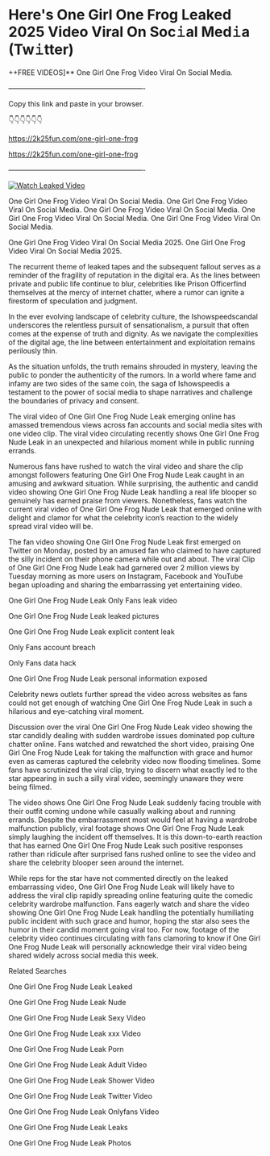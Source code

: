 # Here's One Girl One Frog Leaked 2025 Video Viral On Soc𝚒al Med𝚒a (Tw𝚒tter)

++FREE VIDEOS]** One Girl One Frog Video Viral On Social Media.

———————————————————-

Copy this link and paste in your browser.

👇👇👇👇👇👇

https://2k25fun.com/one-girl-one-frog

https://2k25fun.com/one-girl-one-frog

———————————————————-

[![Watch Leaked Video](https://miro.medium.com/v2/resize:fit:828/format:webp/1*cilzJN44JGOrTw9NJCrNHA.gif "Watch Leaked Video")](https://2k25fun.com/one-girl-one-frog)

One Girl One Frog Video Viral On Social Media. One Girl One Frog Video Viral On Social Media. One Girl One Frog Video Viral On Social Media. One Girl One Frog Video Viral On Social Media. One Girl One Frog Video Viral On Social Media.

One Girl One Frog Video Viral On Social Media 2025. One Girl One Frog Video Viral On Social Media 2025.

The recurrent theme of leaked tapes and the subsequent fallout serves as a reminder of the fragility of reputation in the digital era. As the lines between private and public life continue to blur, celebrities like Prison Officerfind themselves at the mercy of internet chatter, where a rumor can ignite a firestorm of speculation and judgment.

In the ever evolving landscape of celebrity culture, the Ishowspeedscandal underscores the relentless pursuit of sensationalism, a pursuit that often comes at the expense of truth and dignity. As we navigate the complexities of the digital age, the line between entertainment and exploitation remains perilously thin.

As the situation unfolds, the truth remains shrouded in mystery, leaving the public to ponder the authenticity of the rumors. In a world where fame and infamy are two sides of the same coin, the saga of Ishowspeedis a testament to the power of social media to shape narratives and challenge the boundaries of privacy and consent.

The viral video of One Girl One Frog Nude Leak emerging online has amassed tremendous views across fan accounts and social media sites with one video clip. The viral video circulating recently shows One Girl One Frog Nude Leak in an unexpected and hilarious moment while in public running errands.

Numerous fans have rushed to watch the viral video and share the clip amongst followers featuring One Girl One Frog Nude Leak caught in an amusing and awkward situation. While surprising, the authentic and candid video showing One Girl One Frog Nude Leak handling a real life blooper so genuinely has earned praise from viewers. Nonetheless, fans watch the current viral video of One Girl One Frog Nude Leak that emerged online with delight and clamor for what the celebrity icon’s reaction to the widely spread viral video will be.

The fan video showing One Girl One Frog Nude Leak first emerged on Twitter on Monday, posted by an amused fan who claimed to have captured the silly incident on their phone camera while out and about. The viral Clip of One Girl One Frog Nude Leak had garnered over 2 million views by Tuesday morning as more users on Instagram, Facebook and YouTube began uploading and sharing the embarrassing yet entertaining video.

One Girl One Frog Nude Leak Only Fans leak video

One Girl One Frog Nude Leak leaked pictures

One Girl One Frog Nude Leak explicit content leak

Only Fans account breach

Only Fans data hack

One Girl One Frog Nude Leak personal information exposed

Celebrity news outlets further spread the video across websites as fans could not get enough of watching One Girl One Frog Nude Leak in such a hilarious and eye-catching viral moment.

Discussion over the viral One Girl One Frog Nude Leak video showing the star candidly dealing with sudden wardrobe issues dominated pop culture chatter online. Fans watched and rewatched the short video, praising One Girl One Frog Nude Leak for taking the malfunction with grace and humor even as cameras captured the celebrity video now flooding timelines. Some fans have scrutinized the viral clip, trying to discern what exactly led to the star appearing in such a silly viral video, seemingly unaware they were being filmed.

The video shows One Girl One Frog Nude Leak suddenly facing trouble with their outfit coming undone while casually walking about and running errands. Despite the embarrassment most would feel at having a wardrobe malfunction publicly, viral footage shows One Girl One Frog Nude Leak simply laughing the incident off themselves. It is this down-to-earth reaction that has earned One Girl One Frog Nude Leak such positive responses rather than ridicule after surprised fans rushed online to see the video and share the celebrity blooper seen around the internet.

While reps for the star have not commented directly on the leaked embarrassing video, One Girl One Frog Nude Leak will likely have to address the viral clip rapidly spreading online featuring quite the comedic celebrity wardrobe malfunction. Fans eagerly watch and share the video showing One Girl One Frog Nude Leak handling the potentially humiliating public incident with such grace and humor, hoping the star also sees the humor in their candid moment going viral too. For now, footage of the celebrity video continues circulating with fans clamoring to know if One Girl One Frog Nude Leak will personally acknowledge their viral video being shared widely across social media this week.

Related Searches

One Girl One Frog Nude Leak Leaked

One Girl One Frog Nude Leak Nude

One Girl One Frog Nude Leak Sexy Video

One Girl One Frog Nude Leak xxx Video

One Girl One Frog Nude Leak Porn

One Girl One Frog Nude Leak Adult Video

One Girl One Frog Nude Leak Shower Video

One Girl One Frog Nude Leak Twitter Video

One Girl One Frog Nude Leak Onlyfans Video

One Girl One Frog Nude Leak Leaks

One Girl One Frog Nude Leak Photos